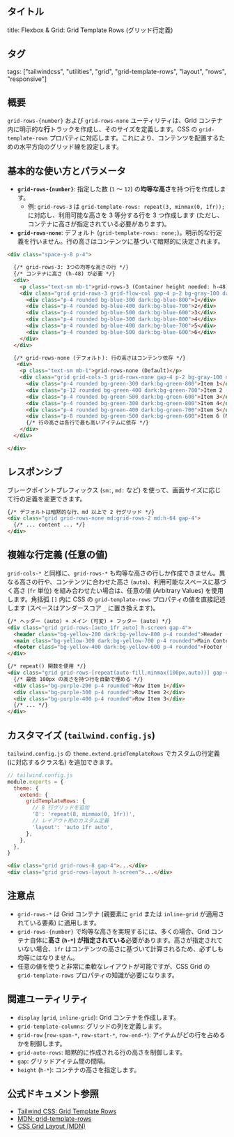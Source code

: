 ## タイトル
title: Flexbox & Grid: Grid Template Rows (グリッド行定義)

## タグ
tags: ["tailwindcss", "utilities", "grid", "grid-template-rows", "layout", "rows", "responsive"]

## 概要
`grid-rows-{number}` および `grid-rows-none` ユーティリティは、Grid コンテナ内に明示的な**行**トラックを作成し、そのサイズを定義します。CSS の `grid-template-rows` プロパティに対応します。これにより、コンテンツを配置するための水平方向のグリッド線を設定します。

## 基本的な使い方とパラメータ

*   **`grid-rows-{number}`**: 指定した数 (`1` ～ `12`) の**均等な高さ**を持つ行を作成します。
    *   例: `grid-rows-3` は `grid-template-rows: repeat(3, minmax(0, 1fr));` に対応し、利用可能な高さを 3 等分する行を 3 つ作成します (ただし、コンテナに高さが指定されている必要があります)。
*   **`grid-rows-none`**: デフォルト (`grid-template-rows: none;`)。明示的な行定義を行いません。行の高さはコンテンツに基づいて暗黙的に決定されます。

```html
<div class="space-y-8 p-4">

  {/* grid-rows-3: 3つの均等な高さの行 */}
  {/* コンテナに高さ (h-48) が必要 */}
  <div>
    <p class="text-sm mb-1">grid-rows-3 (Container height needed: h-48)</p>
    <div class="grid grid-rows-3 grid-flow-col gap-4 p-2 bg-gray-100 dark:bg-gray-800 rounded h-48"> {/* grid-flow-col で列方向に配置 */}
      <div class="p-4 rounded bg-blue-300 dark:bg-blue-800">1</div>
      <div class="p-4 rounded bg-blue-400 dark:bg-blue-700">2</div>
      <div class="p-4 rounded bg-blue-500 dark:bg-blue-600">3</div>
      <div class="p-4 rounded bg-blue-300 dark:bg-blue-800">4</div>
      <div class="p-4 rounded bg-blue-400 dark:bg-blue-700">5</div>
      <div class="p-4 rounded bg-blue-500 dark:bg-blue-600">6</div>
    </div>
  </div>

  {/* grid-rows-none (デフォルト): 行の高さはコンテンツ依存 */}
   <div>
    <p class="text-sm mb-1">grid-rows-none (Default)</p>
    <div class="grid grid-cols-3 grid-rows-none gap-4 p-2 bg-gray-100 dark:bg-gray-800 rounded">
      <div class="p-4 rounded bg-green-300 dark:bg-green-800">Item 1</div>
      <div class="p-12 rounded bg-green-400 dark:bg-green-700">Item 2 (Tall)</div>
      <div class="p-4 rounded bg-green-500 dark:bg-green-600">Item 3</div>
      <div class="p-4 rounded bg-green-300 dark:bg-green-800">Item 4</div>
      <div class="p-4 rounded bg-green-400 dark:bg-green-700">Item 5</div>
      <div class="p-8 rounded bg-green-500 dark:bg-green-600">Item 6 (Medium)</div>
      {/* 行の高さは各行で最も高いアイテムに依存 */}
    </div>
  </div>

</div>
```

## レスポンシブ

ブレークポイントプレフィックス (`sm:`, `md:` など) を使って、画面サイズに応じて行の定義を変更できます。

```html
{/* デフォルトは暗黙的な行、md 以上で 2 行グリッド */}
<div class="grid grid-rows-none md:grid-rows-2 md:h-64 gap-4">
  {/* ... content ... */}
</div>
```

## 複雑な行定義 (任意の値)

`grid-cols-*` と同様に、`grid-rows-*` も均等な高さの行しか作成できません。異なる高さの行や、コンテンツに合わせた高さ (`auto`)、利用可能なスペースに基づく高さ (`fr` 単位) を組み合わせたい場合は、任意の値 (Arbitrary Values) を使用します。角括弧 `[]` 内に CSS の `grid-template-rows` プロパティの値を直接記述します (スペースはアンダースコア `_` に置き換えます)。

```html
{/* ヘッダー (auto) + メイン (可変) + フッター (auto) */}
<div class="grid grid-rows-[auto_1fr_auto] h-screen gap-4">
  <header class="bg-yellow-200 dark:bg-yellow-800 p-4 rounded">Header (auto height)</header>
  <main class="bg-yellow-300 dark:bg-yellow-700 p-4 rounded">Main Content (1fr height)</main>
  <footer class="bg-yellow-400 dark:bg-yellow-600 p-4 rounded">Footer (auto height)</footer>
</div>

{/* repeat() 関数を使用 */}
<div class="grid grid-rows-[repeat(auto-fill,minmax(100px,auto))] gap-4 h-96 overflow-y-auto">
  {/* 最低 100px の高さを持つ行を自動で埋める */}
  <div class="bg-purple-200 p-4 rounded">Row Item 1</div>
  <div class="bg-purple-300 p-4 rounded">Row Item 2</div>
  <div class="bg-purple-400 p-4 rounded">Row Item 3</div>
  {/* ... */}
</div>
```

## カスタマイズ (`tailwind.config.js`)

`tailwind.config.js` の `theme.extend.gridTemplateRows` でカスタムの行定義 (に対応するクラス名) を追加できます。

```javascript
// tailwind.config.js
module.exports = {
  theme: {
    extend: {
      gridTemplateRows: {
        // 8 行グリッドを追加
        '8': 'repeat(8, minmax(0, 1fr))',
        // レイアウト用のカスタム定義
        'layout': 'auto 1fr auto',
      },
    },
  },
}
```

```html
<div class="grid grid-rows-8 gap-4">...</div>
<div class="grid grid-rows-layout h-screen">...</div>
```

## 注意点

*   `grid-rows-*` は Grid コンテナ (親要素に `grid` または `inline-grid` が適用されている要素) に適用します。
*   `grid-rows-{number}` で均等な高さを実現するには、多くの場合、Grid コンテナ自体に**高さ (`h-*`) が指定されている**必要があります。高さが指定されていない場合、`1fr` はコンテンツの高さに基づいて計算されるため、必ずしも均等にはなりません。
*   任意の値を使うと非常に柔軟なレイアウトが可能ですが、CSS Grid の `grid-template-rows` プロパティの知識が必要になります。

## 関連ユーティリティ

*   `display` (`grid`, `inline-grid`): Grid コンテナを作成します。
*   `grid-template-columns`: グリッドの列を定義します。
*   `grid-row` (`row-span-*`, `row-start-*`, `row-end-*`): アイテムがどの行を占めるかを制御します。
*   `grid-auto-rows`: 暗黙的に作成される行の高さを制御します。
*   `gap`: グリッドアイテム間の間隔。
*   `height` (`h-*`): コンテナの高さを指定します。

## 公式ドキュメント参照
*   [Tailwind CSS: Grid Template Rows](https://tailwindcss.com/docs/grid-template-rows)
*   [MDN: grid-template-rows](https://developer.mozilla.org/en-US/docs/Web/CSS/grid-template-rows)
*   [CSS Grid Layout (MDN)](https://developer.mozilla.org/en-US/docs/Web/CSS/CSS_Grid_Layout)